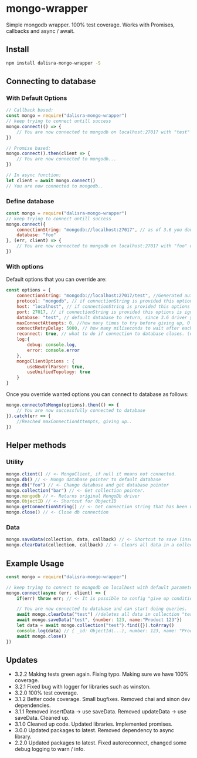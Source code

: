 # mongo-wrapper
Simple mongodb wrapper.
100% test coverage.
Works with Promises, callbacks and async / await.

## Install

```bash
npm install dalisra-mongo-wrapper -S
```

## Connecting to database

### With Default Options

```javascript
// Callback based:
const mongo = require("dalisra-mongo-wrapper")
// keep trying to connect untill success
mongo.connect(() => {
    // You are now connected to mongodb on localhost:27017 with "test" database as default
})

// Promise based:
mongo.connect().then(client => {
    // You are now connected to mongodb...
})

// In async function:
let client = await mongo.connect()
// You are now connected to mongodb..
```

### Define database

```javascript
const mongo = require("dalisra-mongo-wrapper")
// keep trying to connect untill success
mongo.connect({
    connectionString: "mongodb://localhost:27017", // as of 3.6 you dont need to provide database in connection string
    database: "foo"
}, (err, client) => {
    // You are now connected to mongodb on localhost:27017 with "foo" database as default
})
```

### With options

Default options that you can override are:
```javascript
const options = {
    connectionString: "mongodb://localhost:27017/test", //Generated automatically if not specified.
    protocol: "mongodb", // if connectionString is provided this options is ignored
    host: "localhost", // if connectionString is provided this options is ignored
    port: 27017, // if connectionString is provided this options is ignored
    database: "test", // default database to return, since 3.6 driver you can change database
    maxConnectAttempts: 0, //how many times to try before giving up, 0 = never giveup.
    connectRetryDelay: 5000, // how many miliseconds to wait after each failed attempt to connect
    reconnect: true, // what to do if connection to database closes. (on "disconnect" event)
    log:{
        debug: console.log,
        error: console.error
    },
    mongoClientOptions : {
        useNewUrlParser: true,
        useUnifiedTopology: true
    }
}
```
Once you override wanted options you can connect to database as follows:

```javascript
mongo.connectoToMongo(options).then(() => {
    // You are now successfully connected to database
}).catch(err => {
    //Reached maxConnectionAttempts, giving up..
})
```

## Helper methods

### Utility
```javascript
mongo.client() // <- MongoClient, if null it means not connected.
mongo.db() // <- Mongo database pointer to default database
mongo.db("foo") // <- Change database and get database pointer
mongo.collection("bar") // <- Get collection pointer.
mongo.mongodb // <- Returns original MongoDb driver
mongo.ObjectID // <- Shortcut for ObjectID
mongo.getConnectionString() // <- Get connection string that has been used
mongo.close() // <- Close db connection
```

### Data
```javascript
mongo.saveData(collection, data, callback) // <- Shortcut to save (insert or update) data to database (uses bulkWrite for arrays of data)
mongo.clearData(collection, callback) // <- Clears all data in a collection
```

## Example Usage
```javascript
const mongo = require("dalisra-mongo-wrapper")

// keep trying to connect to mongodb on localhost with default parameters untill success
mongo.connect(async (err, client) => {
    if(err) throw err; // <- It is possible to config "give up conditions".

    // You are now connected to database and can start doing queries.
    await mongo.clearData("test") //deletes all data in collection "test".
    await mongo.saveData("test", {number: 123, name:"Product 123"})
    let data = await mongo.collection("test").find({}).toArray()
    console.log(data) // { _id: ObjectId(...), number: 123, name: "Product 123"}
    await mongo.close()
})
```

## Updates
* 3.2.2
    Making tests green again. Fixing typo. Making sure we have 100% coverage.
* 3.2.1
    Fixed bug with logger for libraries such as winston.
* 3.2.0
    100% test coverage.
* 3.1.2
    Better code coverage.
    Small bugfixes.
    Removed chai and sinon dev dependencies.
* 3.1.1
    Removed insertData -> use saveData.
    Removed updateData -> use saveData.
    Cleaned up.
* 3.1.0
    Cleaned up code.
    Updated libraries.
    Implemented promises.
* 3.0.0
    Updated packages to latest. Removed dependency to async library.
* 2.2.0
    Updated packages to latest.
    Fixed autoreconnect, changed some debug logging to warn / info.
